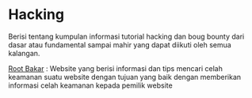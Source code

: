# Hacking

Berisi tentang kumpulan informasi tutorial hacking dan boug bounty dari dasar atau fundamental sampai mahir yang dapat diikuti oleh semua kalangan.

[Root Bakar](https://progress28.com/) : Website yang berisi informasi dan tips mencari celah keamanan suatu website dengan tujuan yang baik dengan memberikan informasi celah keamanan kepada pemilik website